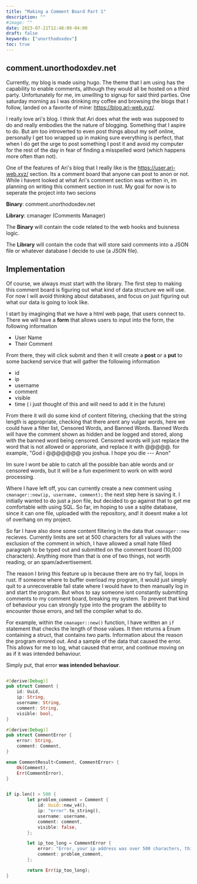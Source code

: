 ```yaml
---
title: "Making a Comment Board Part 1"
description: ""
#image: ""
date: 2023-07-21T12:48:09-04:00
draft: false
keywords: ["unorthodoxdev"]
toc: true
---
```


## comment.unorthodoxdev.net

Currently, my blog is made using hugo. The theme that I am using has the capability to enable comments, although they would all be hosted on a third party. Unfortunately for me, im unwilling to signup for said third parties. One saturday morning as I was drinking my coffee and browsing the blogs that I follow, landed on a favorite of mine: https://blog.ari-web.xyz/.

I really love ari's blog. I think that Ari does what the web was supposed to do and really embodies the the nature of blogging. Something that I aspire to do. But am too introverted to even post things about my self online, personally I get too wrapped up in making sure everything is perfect, that when I do get the urge to post something I post it and avoid my computer for the rest of the day in fear of finding a misspelled word (which happens more often than not). 

One of the features of Ari's blog that I really like is the https://user.ari-web.xyz/ section. Its a comment board that anyone can post to anon or not. While i havent looked at what Ari's comment section was written in, im planning on writing this comment section in rust. My goal for now is to seperate the project into two secions

**Binary**: comment.unorthodoxdev.net

**Library**: cmanager (Comments Manager)

The **Binary** will contain the code related to the web hooks and buisness logic.

The **Library** will contain the code that will store said comments into a JSON file or whatever database I decide to use (a JSON file).

## Implementation

Of course, we always must start with the library. The first step to making this comment board is figuring out what kind of data structure we will use. For now I will avoid thinking about databases, and focus on just figuring out what our data is going to look like.

I start by imaginging that we have a html web page, that users connect to. There we will have a **form** that allows users to input into the form, the following information

- User Name
- Their Comment

From there, they will click submit and then it will create a __post__ or a __put__ to some backend service that will gather the following information

- id
- ip
- username
- comment
- visible
- time ( i just thought of this and will need to add it in the future)

From there it will do some kind of content filtering, checking that the string length is appropriate, checking that there arent any vulgar words, here we could have a filter list, Censored Words, and Banned Words. Banned Words will have the comment shown as hidden and be logged and stored, along with the banned word being censored. Censored words will just replace the word that is not allowed or approriate, and replace it with @@@@@. for example, "God i @@@@@@@ you joshua. I hope you die --- Anon"

Im sure I wont be able to catch all the possible ban able words and or censored words, but it will be a fun experiment to work on with word processing.

Where I have left off, you can currently create a new comment using `cmanager::new(ip, username, comment);` the next step here is saving it. I initially wanted to do just a json file, but decided to go against that to get me comfortable with using SQL. So far, im hoping to use a sqlite database, since it can one file, uploaded with the repository, and! it doesnt make a lot of overhang on my project.

So far I have also done some content filtering in the data that `cmanager::new` recieves. Currently limits are set at 500 characters for all values with the exclusion of the comment in which, I have allowed a small hate filled paragraph to be typed out and submitted on the comment board (10,000 characters). Anything more than that is one of two things, not worth reading, or an spam/advertisement.

The reason I bring this feature up is because there are no try fail, loops in rust. If someone where to buffer overload my program, it would just simply quit to a unrecoverable fail state where I would have to then manually log in and start the program. But whos to say someone isnt constantly submitting comments to my comment board, breaking my system. To prevent that kind of behaviour you can strongly type into the program the abbility to encounter those errors, and tell the compiler what to do.

For example, within the `cmanager::new()` function, I have written an `if` statement that checks the length of those values. It then returns a Enum containing a struct, that contains two parts. Information about the reason the program errored out. And a sample of the data that caused the error. This allows for me to log, what caused that error, and continue moving on as if it was intended behaviour.

Simply put, that error __**was intended behaviour**__.

```lib.rs

#[derive(Debug)]
pub struct Comment {
    id: Uuid,
    ip: String,
    username: String,
    comment: String,
    visible: bool,
}

#[derive(Debug)]
pub struct CommentError {
    error: String,
    comment: Comment,
}

enum CommentResult<Comment, CommentError> {
    Ok(Comment),
    Err(CommentError),
}


if ip.len() > 500 {
        let problem_comment = Comment {
            id: Uuid::new_v4(),
            ip: "error".to_string(),
            username: username,
            comment: comment,
            visible: false,        
        };

        let ip_too_long = CommentError {
            error: "Error, your ip address was over 500 characters, this attempt has been logged, and will be reviewed later. Pleas try again :)".to_string(),
            comment: problem_comment,
        };

        return Err(ip_too_long);
}

```

